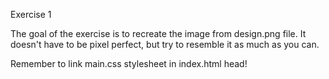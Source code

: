 Exercise 1

The goal of the exercise is to recreate the image from design.png file.
It doesn't have to be pixel perfect, but try to resemble it as much as you can.

Remember to link main.css stylesheet in index.html head!